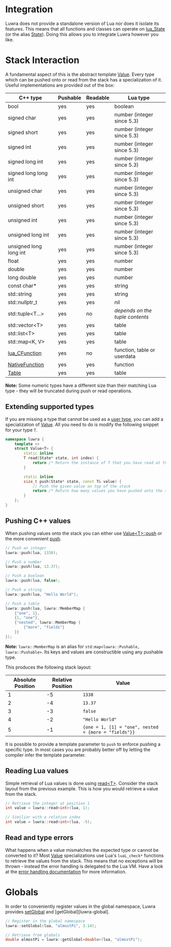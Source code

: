 # Integration
Luwra does not provide a standalone version of Lua nor does it isolate its features. This means that
all functions and classes can operate on [lua_State][lua-state] (or the alias [State][luwra-state]).
Doing this allows you to integrate Luwra however you like.

# Stack Interaction
A fundamental aspect of this is the abstract template [Value][luwra-value].
Every type which can be pushed onto or read from the stack has a specialization of it.
Useful implementations are provided out of the box:

C++ type                               | Pushable | Readable | Lua type
---------------------------------------|----------|----------|----------------------------
bool                                   | yes      | yes      | boolean
signed char                            | yes      | yes      | number (integer since 5.3)
signed short                           | yes      | yes      | number (integer since 5.3)
signed int                             | yes      | yes      | number (integer since 5.3)
signed long int                        | yes      | yes      | number (integer since 5.3)
signed long long int                   | yes      | yes      | number (integer since 5.3)
unsigned char                          | yes      | yes      | number (integer since 5.3)
unsigned short                         | yes      | yes      | number (integer since 5.3)
unsigned int                           | yes      | yes      | number (integer since 5.3)
unsigned long int                      | yes      | yes      | number (integer since 5.3)
unsigned long long int                 | yes      | yes      | number (integer since 5.3)
float                                  | yes      | yes      | number
double                                 | yes      | yes      | number
long double                            | yes      | yes      | number
const char*                            | yes      | yes      | string
std::string                            | yes      | yes      | string
std::nullptr_t                         | yes      | yes      | nil
std::tuple&lt;T...&gt;                 | yes      | no       | *depends on the tuple contents*
std::vector&lt;T&gt;                   | yes      | yes      | table
std::list&lt;T&gt;                     | yes      | yes      | table
std::map&lt;K, V&gt;                   | yes      | yes      | table
[lua_CFunction][lua-cfunction]         | yes      | no       | function, table or userdata
[NativeFunction][luwra-nativefunction] | yes      | yes      | function
[Table][luwra-table]                   | yes      | yes      | table

**Note:** Some numeric types have a different size than their matching Lua type - they will be
truncated during push or read operations.

## Extending supported types
If you are missing a type that cannot be used as a [user type](/user-types), you can add a
specialization of [Value][luwra-value]. All you need to do is modify the following snippet for your
type `T`.

```c++
namespace luwra {
	template <>
	struct Value<T> {
		static inline
		T read(State* state, int index) {
			return /* Return the instance of T that you have read at the given index */;
		}

		static inline
		size_t push(State* state, const T& value) {
			// Push the given value on top of the stack
			return /* Return how many values you have pushed onto the stack */;
		}
	};
}
```

## Pushing C++ values
When pushing values onto the stack you can either use [Value&lt;T&gt;::push][luwra-value-push] or
the more convenient [push][luwra-push].

```c++
// Push an integer
luwra::push(lua, 1338);

// Push a number
luwra::push(lua, 13.37);

// Push a boolean
luwra::push(lua, false);

// Push a string
luwra::push(lua, "Hello World");

// Push a table
luwra::push(lua, luwra::MemberMap {
	{"one", 1},
	{1, "one"},
	{"nested", luwra::MemberMap {
		{"more", "fields"}
	}}
});
```

**Note:** `luwra::MemberMap` is an alias for `std:map<luwra::Pushable, luwra::Pushable>`. Its keys
and values are constructible using any pushable type.

This produces the following stack layout:

Absolute Position | Relative Position | Value
------------------|-------------------|------
1                 | -5                | `1338`
2                 | -4                | `13.37`
3                 | -3                | `false`
4                 | -2                | `"Hello World"`
5                 | -1                | `{one = 1, [1] = "one", nested = {more = "fields"}}`

It is possible to provide a template parameter to `push` to enforce pushing a specific type.
In most cases you are probably better off by letting the compiler infer the template parameter.

## Reading Lua values
Simple retrieval of Lua values is done using [read&lt;T&gt;][luwra-read]. Consider the stack layout
from the previous example. This is how you would retrieve a value from the stack.

```c++
// Retrieve the integer at position 1
int value = luwra::read<int>(lua, 1);

// Similiar with a relative index
int value = luwra::read<int>(lua, -5);
```

## Read and type errors
What happens when a value mismatches the expected type or cannot be converted to it? Most
[Value][luwra-value] specializations use Lua's `luaL_check*` functions to retrieve the values from
the stack. This means that no exceptions will be thrown - instead the error handling is delegated to
the Lua VM. Have a look at the [error handling documentation][lua-errorhandling] for more
information.

# Globals
In order to conveniently register values in the global namespace, Luwra provides
[setGlobal][luwra-setglobal] and [getGlobal][luwra-global].

```c++
// Register in the global namespace
luwra::setGlobal(lua, "almostPi", 3.14);

// Retrieve from globals
double almostPi = luwra::getGlobal<double>(lua, "almostPi");
```

[lua-state]: http://www.lua.org/manual/5.3/manual.html#lua_State
[lua-cfunction]: http://www.lua.org/manual/5.3/manual.html#lua_CFunction
[lua-errorhandling]: http://www.lua.org/manual/5.3/manual.html#4.6
[luwra-state]: /reference/namespaceluwra.html#a2c037b44385367826eb4e931b5b8197d
[luwra-value]: /reference/structluwra_1_1Value.html
[luwra-nativefunction]: /reference/structluwra_1_1NativeFunction_3_01R_07A_8_8_8_08_4.html
[luwra-table]: /reference/structluwra_1_1Table.html
[luwra-read]: /reference/namespaceluwra.html#a4fe4e574680cf54a0f8d958740eb90ab
[luwra-value-push]: /reference/structluwra_1_1Value.html#aa376d68285606c206562b822e8187384
[luwra-push]: /reference/namespaceluwra.html#ae8e7eab11fc2cf3f258ffd81571066fa
[luwra-setglobal]: /reference/namespaceluwra.html#afed27900ff117638937ad92e0217258d
[luwra-getglobal]: /reference/namespaceluwra.html#af0a7dbbbdb339227c6ecaaa46422e05b
